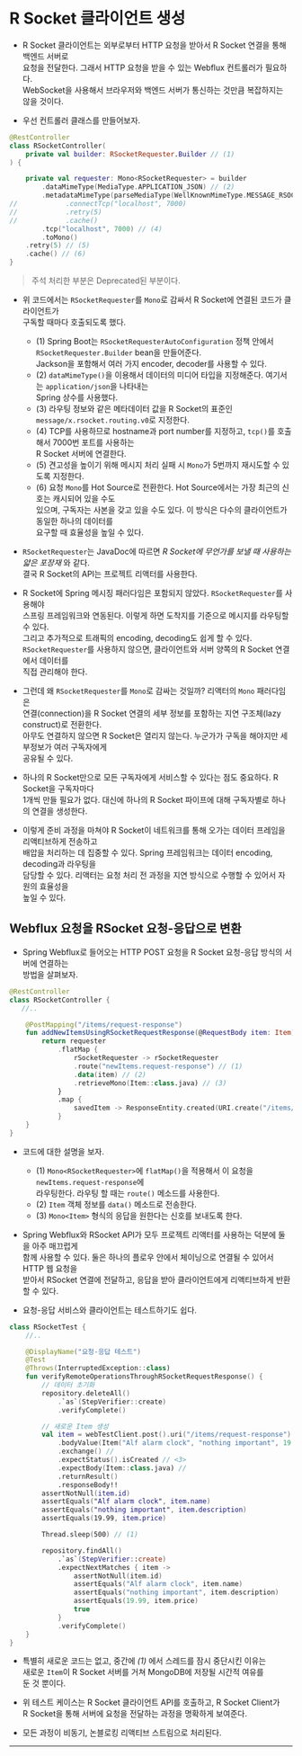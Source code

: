 # R Socket 클라이언트 생성

- R Socket 클라이언트는 외부로부터 HTTP 요청을 받아서 R Socket 연결을 통해 백엔드 서버로  
  요청을 전달한다. 그래서 HTTP 요청을 받을 수 있는 Webflux 컨트롤러가 필요하다.  
  WebSocket을 사용해서 브라우저와 백엔드 서버가 통신하는 것만큼 복잡하지는 않을 것이다.

- 우선 컨트롤러 클래스를 만들어보자.

```kt
@RestController
class RSocketController(
    private val builder: RSocketRequester.Builder // (1)
) {

    private val requester: Mono<RSocketRequester> = builder
        .dataMimeType(MediaType.APPLICATION_JSON) // (2)
        .metadataMimeType(parseMediaType(WellKnownMimeType.MESSAGE_RSOCKET_ROUTING.toString())) // (3)
//            .connectTcp("localhost", 7000)
//            .retry(5)
//            .cache()
        .tcp("localhost", 7000) // (4)
        .toMono()
	.retry(5) // (5)
	.cache() // (6)
}
```

> 주석 처리한 부분은 Deprecated된 부분이다.

- 위 코드에서는 `RSocketRequester`를 `Mono`로 감싸서 R Socket에 연결된 코드가 클라이언트가  
  구독할 때마다 호출되도록 했다.

  - (1) Spring Boot는 `RSocketRequesterAutoConfiguration` 정책 안에서 `RSocketRequester.Builder` bean을 만들어준다.  
    Jackson을 포함해서 여러 가지 encoder, decoder를 사용할 수 있다.
  - (2) `dataMimeType()`을 이용해서 데이터의 미디어 타입을 지정해준다. 여기서는 `application/json`을 나타내는  
    Spring 상수를 사용했다.
  - (3) 라우팅 정보와 같은 메타데이터 값을 R Socket의 표준인 `message/x.rsocket.routing.v0`로 지정한다.
  - (4) TCP를 사용하므로 hostname과 port number를 지정하고, `tcp()`를 호출해서 7000번 포트를 사용하는  
    R Socket 서버에 연결한다.
  - (5) 견고성을 높이기 위해 메시지 처리 실패 시 `Mono`가 5번까지 재시도할 수 있도록 지정한다.
  - (6) 요청 `Mono`를 Hot Source로 전환한다. Hot Source에서는 가장 최근의 신호는 캐시되어 있을 수도  
    있으며, 구독자는 사본을 갖고 있을 수도 있다. 이 방식은 다수의 클라이언트가 동일한 하나의 데이터를  
    요구할 때 효율성을 높일 수 있다.

- `RSocketRequester`는 JavaDoc에 따르면 _R Socket에 무언가를 보낼 때 사용하는 얇은 포장재_ 와 같다.  
  결국 R Socket의 API는 프로젝트 리액터를 사용한다.

- R Socket에 Spring 메시징 패러다임은 포함되지 않았다. `RSocketRequester`를 사용해야  
  스프링 프레임워크와 연동된다. 이렇게 하면 도착지를 기준으로 메시지를 라우팅할 수 있다.  
  그리고 추가적으로 트래픽의 encoding, decoding도 쉽게 할 수 있다.  
  `RSocketRequester`를 사용하지 않으면, 클라이언트와 서버 양쪽의 R Socket 연결에서 데이터를  
  직접 관리해야 한다.

- 그런데 왜 `RSocketRequester`를 `Mono`로 감싸는 것일까? 리액터의 `Mono` 패러다임은  
  연결(connection)을 R Socket 연결의 세부 정보를 포함하는 지연 구조체(lazy construct)로 전환한다.  
  아무도 연결하지 않으면 R Socket은 열리지 않는다. 누군가가 구독을 해야지만 세부정보가 여러 구독자에게  
  공유될 수 있다.

- 하나의 R Socket만으로 모든 구독자에게 서비스할 수 있다는 점도 중요하다. R Socket을 구독자마다  
  1개씩 만들 필요가 없다. 대신에 하나의 R Socket 파이프에 대해 구독자별로 하나의 연결을 생성한다.

- 이렇게 준비 과정을 마쳐야 R Socket이 네트워크를 통해 오가는 데이터 프레임을 리액티브하게 전송하고  
  배압을 처리하는 데 집중할 수 있다. Spring 프레임워크는 데이터 encoding, decoding과 라우팅을  
  담당할 수 있다. 리액터는 요청 처리 전 과정을 지연 방식으로 수행할 수 있어서 자원의 효율성을  
  높일 수 있다.

## Webflux 요청을 RSocket 요청-응답으로 변환

- Spring Webflux로 들어오는 HTTP POST 요청을 R Socket 요청-응답 방식의 서버에 연결하는  
  방법을 살펴보자.

```kt
@RestController
class RSocketController {
   //..

    @PostMapping("/items/request-response")
    fun addNewItemsUsingRSocketRequestResponse(@RequestBody item: Item): Mono<ResponseEntity<*>> {
        return requester
            .flatMap {
                rSocketRequester -> rSocketRequester
                .route("newItems.request-response") // (1)
                .data(item) // (2)
                .retrieveMono(Item::class.java) // (3)
            }
            .map {
                savedItem -> ResponseEntity.created(URI.create("/items/request-response")).body(savedItem)
            }
    }
}
```

- 코드에 대한 설명을 보자.

  - (1) `Mono<RSocketRequester>`에 `flatMap()`을 적용해서 이 요청을 `newItems.request-response`에  
    라우팅한다. 라우팅 할 때는 `route()` 메소드를 사용한다.
  - (2) `Item` 객체 정보를 `data()` 메소드로 전송한다.
  - (3) `Mono<Item>` 형식의 응답을 원한다는 신호를 보내도록 한다.

- Spring Webflux와 RSocket API가 모두 프로젝트 리액터를 사용하는 덕분에 둘을 아주 매끄럽게  
  함께 사용할 수 있다. 둘은 하나의 플로우 안에서 체이닝으로 연결될 수 있어서 HTTP 웹 요청을  
  받아서 RSocket 연결에 전달하고, 응답을 받아 클라이언트에게 리액티브하게 반환할 수 있다.

- 요청-응답 서비스와 클라이언트는 테스트하기도 쉽다.

```kt
class RSocketTest {
    //..

    @DisplayName("요청-응답 테스트")
    @Test
    @Throws(InterruptedException::class)
    fun verifyRemoteOperationsThroughRSocketRequestResponse() {
        // 데이터 초기화
        repository.deleteAll()
            .`as`(StepVerifier::create)
            .verifyComplete()

        // 새로운 Item 생성
        val item = webTestClient.post().uri("/items/request-response") // <2>
            .bodyValue(Item("Alf alarm clock", "nothing important", 19.99)) //
            .exchange() //
            .expectStatus().isCreated // <3>
            .expectBody(Item::class.java) //
            .returnResult()
            .responseBody!!
        assertNotNull(item.id)
        assertEquals("Alf alarm clock", item.name)
        assertEquals("nothing important", item.description)
        assertEquals(19.99, item.price)

        Thread.sleep(500) // (1)

        repository.findAll()
            .`as`(StepVerifier::create)
            .expectNextMatches { item ->
                assertNotNull(item.id)
                assertEquals("Alf alarm clock", item.name)
                assertEquals("nothing important", item.description)
                assertEquals(19.99, item.price)
                true
            }
            .verifyComplete()
    }
}
```

- 특별히 새로운 코드는 없고, 중간에 _(1)_ 에서 스레드를 잠시 중단시킨 이유는  
  새로운 `Item`이 R Socket 서버를 거쳐 MongoDB에 저장될 시간적 여유를  
  둔 것 뿐이다.

- 위 테스트 케이스는 R Socket 클라이언트 API를 호출하고, R Socket Client가  
  R Socket을 통해 서버에 요청을 전달하는 과정을 명확하게 보여준다.

- 모든 과정이 비동기, 논블로킹 리액티브 스트림으로 처리된다.

<hr/>
